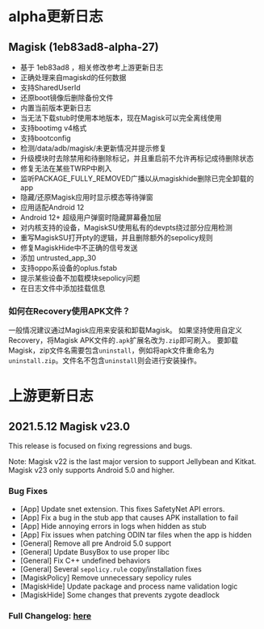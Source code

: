 # alpha更新日志

## Magisk (1eb83ad8-alpha-27)
- 基于 1eb83ad8 ，相关修改参考上游更新日志
- 正确处理来自magiskd的任何数据
- 支持SharedUserId
- 还原boot镜像后删除备份文件
- 内置当前版本更新日志
- 当无法下载stub时使用本地版本，现在Magisk可以完全离线使用
- 支持bootimg v4格式
- 支持bootconfig
- 检测/data/adb/magisk/未更新情况并提示修复
- 升级模块时去除禁用和待删除标记，并且重启前不允许再标记成待删除状态
- 修复无法在某些TWRP中刷入
- 监听PACKAGE_FULLY_REMOVED广播以从magiskhide删除已完全卸载的app
- 隐藏/还原Magisk应用时显示模态等待弹窗
- 应用适配Android 12
- Android 12+ 超级用户弹窗时隐藏屏幕叠加层
- 对内核支持的设备，MagiskSU使用私有的devpts绕过部分应用检测
- 重写MagiskSU打开pty的逻辑，并且删除额外的sepolicy规则
- 修复MagiskHide中不正确的信号发送
- 添加 untrusted_app_30
- 支持oppo系设备的oplus.fstab
- 提示某些设备不加载模块sepolicy问题
- 在日志文件中添加挂载信息

### 如何在Recovery使用APK文件？
一般情况建议通过Magisk应用来安装和卸载Magisk。
如果坚持使用自定义Recovery，将Magisk APK文件的`.apk`扩展名改为`.zip`即可刷入。
要卸载Magisk，zip文件名需要包含`uninstall`，例如将apk文件重命名为`uninstall.zip`。文件名不包含`uninstall`则会进行安装操作。

# 上游更新日志

## 2021.5.12 Magisk v23.0

This release is focused on fixing regressions and bugs.

Note: Magisk v22 is the last major version to support Jellybean and Kitkat. Magisk v23 only supports Android 5.0 and higher.

### Bug Fixes

- [App] Update snet extension. This fixes SafetyNet API errors.
- [App] Fix a bug in the stub app that causes APK installation to fail
- [App] Hide annoying errors in logs when hidden as stub
- [App] Fix issues when patching ODIN tar files when the app is hidden
- [General] Remove all pre Android 5.0 support
- [General] Update BusyBox to use proper libc
- [General] Fix C++ undefined behaviors
- [General] Several `sepolicy.rule` copy/installation fixes
- [MagiskPolicy] Remove unnecessary sepolicy rules
- [MagiskHide] Update package and process name validation logic
- [MagiskHide] Some changes that prevents zygote deadlock

### Full Changelog: [here](https://topjohnwu.github.io/Magisk/changes.html)
